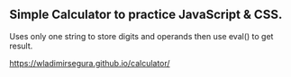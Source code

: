 <h2>Simple Calculator to practice JavaScript & CSS.</h2>
<p>Uses only one string to store digits and operands then use eval() to get result.<p>
<a href="https://wladimirsegura.github.io/calculator/">https://wladimirsegura.github.io/calculator/</a>
